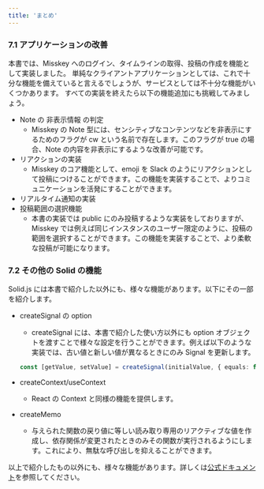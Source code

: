 ```yaml
---
title: 'まとめ'
---
```


### 7.1 アプリケーションの改善

本書では、Misskey へのログイン、タイムラインの取得、投稿の作成を機能として実装しました。
単純なクライアントアプリケーションとしては、これで十分な機能を備えていると言えるでしょうが、サービスとしては不十分な機能がいくつかあります。
すべての実装を終えたら以下の機能追加にも挑戦してみましょう。

- Note の 非表示情報 の判定
  - Misskey の Note 型には、センシティブなコンテンツなどを非表示にするためのフラグが cw という名前で存在します。このフラグが true の場合、Note の内容を非表示にするような改善が可能です。
- リアクションの実装
  - Misskey のコア機能として、emoji を Slack のようにリアクションとして投稿につけることができます。この機能を実装することで、よりコミュニケーションを活発にすることができます。
- リアルタイム通知の実装
- 投稿範囲の選択機能
  - 本書の実装では public にのみ投稿するような実装をしておりますが、Misskey では例えば同じインスタンスのユーザー限定のように、投稿の範囲を選択することができます。この機能を実装することで、より柔軟な投稿が可能になります。

### 7.2 その他の Solid の機能

Solid.js には本書で紹介した以外にも、様々な機能があります。以下にその一部を紹介します。

- createSignal の option

  - createSignal には、本書で紹介した使い方以外にも option オブジェクトを渡すことで様々な設定を行うことができます。例えば以下のような実装では、古い値と新しい値が異なるときにのみ Signal を更新します。

  ```typescript
  const [getValue, setValue] = createSignal(initialValue, { equals: false })
  ```

- createContext/useContext

  - React の Context と同様の機能を提供します。

- createMemo
  - 与えられた関数の戻り値に等しい読み取り専用のリアクティブな値を作成し、依存関係が変更されたときのみその関数が実行されるようにします。これにより、無駄な呼び出しを抑えることができます。

以上で紹介したもの以外にも、様々な機能があります。詳しくは[公式ドキュメント](https://docs.solid-js.com/)を参照してください。
